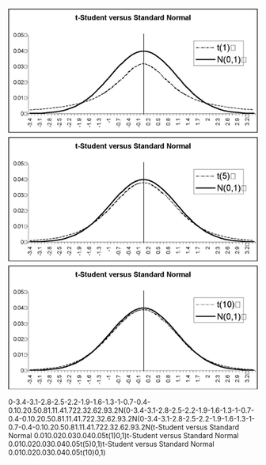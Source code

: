 ![](images/lecture_13_interval_estimation_and_confidence_intervals_and_t-student_versus_standard_normal-a_graphical_view_b.en_img_0.jpg)

0-3.4-3.1-2.8-2.5-2.2-1.9-1.6-1.3-1-0.7-0.4-0.10.20.50.81.11.41.722.32.62.93.2N(0-3.4-3.1-2.8-2.5-2.2-1.9-1.6-1.3-1-0.7-0.4-0.10.20.50.81.11.41.722.32.62.93.2N(0-3.4-3.1-2.8-2.5-2.2-1.9-1.6-1.3-1-0.7-0.4-0.10.20.50.81.11.41.722.32.62.93.2N(t-Student versus Standard Normal 0.010.020.030.040.05t(1)0,1)t-Student versus Standard Normal 0.010.020.030.040.05t(5)0,1)t-Student versus Standard Normal 0.010.020.030.040.05t(10)0,1)
